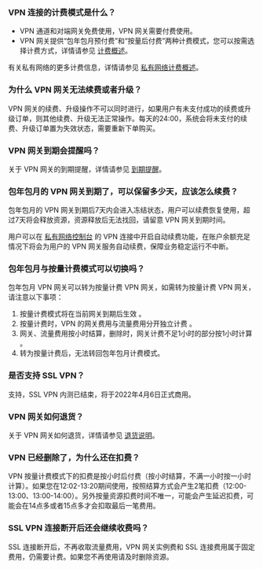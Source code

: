 ### VPN 连接的计费模式是什么？
- VPN 通道和对端网关免费使用，VPN 网关需要付费使用。
- VPN 网关提供“包年包月预付费”和“按量后付费”两种计费模式，您可以按需选择计费方式，详情请参见 [计费概述](https://cloud.tencent.com/document/product/554/18986)。

有关私有网络的更多计费信息，详情请参见 [私有网络计费概述](https://cloud.tencent.com/doc/product/215/3079)。

### 为什么 VPN 网关无法续费或者升级？
VPN 网关的续费、升级操作不可以同时进行，如果用户有未支付成功的续费或升级订单，则其他续费、升级无法正常操作。每天的24:00，系统会将未支付的续费、升级订单置为失效状态，需要重新下单购买。

### VPN 网关到期会提醒吗？
关于 VPN 网关的到期提醒，详情请参见 [到期提醒](https://cloud.tencent.com/document/product/554/34668)。

### 包年包月的 VPN 网关到期了，可以保留多少天，应该怎么续费？
包年包月的 VPN 网关到期后7天内会进入冻结状态，用户可以续费恢复使用，超过7天将会释放资源，资源释放后无法找回，请留意 VPN 网关到期时间。

用户可以在 [私有网络控制台](https://console.cloud.tencent.com/vpc/vpnGw?rid=1) 的 VPN 连接中开启自动续费功能，在账户余额充足情况下将会为用户的 VPN 网关服务自动续费，保障业务稳定运行不中断。

### 包年包月与按量计费模式可以切换吗？
包年包月 VPN 网关可以转为按量计费 VPN 网关，如需转为按量计费 VPN 网关，请注意以下事项：
1. 按量计费模式将在当前网关到期后生效 。
2. 按量计费时，VPN 的网关费用与流量费用分开独立计费 。
3. 网关、流量费用按小时结算，删除时，网关计费不足1小时的部分按1小时计算 。
4. 转为按量计费后，无法转回包年包月计费模式。

### 是否支持 SSL VPN？
支持，SSL VPN 内测已结束，将于2022年4月6日正式商用。

### VPN 网关如何退货？
关于 VPN 网关如何退货，详情请参见 [退货说明](https://cloud.tencent.com/document/product/554/38217)。

### VPN 已经删除了，为什么还在扣费？
VPN 按量计费模式下的扣费是按小时后付费（按小时结算，不满一小时按一小时计算）。如果您在12:02-13:20期间使用，按照结算方式会产生2笔扣费（12:00-13:00、13:00-14:00）。另外按量资源扣费时间不唯一，可能会产生延迟扣费，可能会在14点多或者15点多才会扣取最后一笔费用。


### SSL VPN 连接断开后还会继续收费吗？
SSL 连接断开后，不再收取流量费用，VPN 网关实例费和 SSL 连接费用属于固定费用，仍需要计费。如果您不再使用请及时删除资源。

